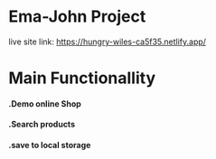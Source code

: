 # Ema-John Project
live site link: https://hungry-wiles-ca5f35.netlify.app/
# Main Functionallity
#### .Demo online Shop
#### .Search products
#### .save to local storage

